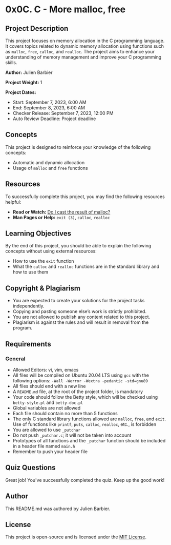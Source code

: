 # 0x0C. C - More malloc, free

## Project Description

This project focuses on memory allocation in the C programming language. It covers topics related to dynamic memory allocation using functions such as `malloc`, `free`, `calloc`, and `realloc`. The project aims to enhance your understanding of memory management and improve your C programming skills.

**Author:** Julien Barbier

**Project Weight:** 1

**Project Dates:**
- Start: September 7, 2023, 6:00 AM
- End: September 8, 2023, 6:00 AM
- Checker Release: September 7, 2023, 12:00 PM
- Auto Review Deadline: Project deadline

## Concepts

This project is designed to reinforce your knowledge of the following concepts:

- Automatic and dynamic allocation
- Usage of `malloc` and `free` functions

## Resources

To successfully complete this project, you may find the following resources helpful:

- **Read or Watch:** [Do I cast the result of malloc?](https://stackoverflow.com/questions/605845/do-i-cast-the-result-of-malloc)
- **Man Pages or Help:** `exit (3)`, `calloc`, `realloc`

## Learning Objectives

By the end of this project, you should be able to explain the following concepts without using external resources:

- How to use the `exit` function
- What the `calloc` and `realloc` functions are in the standard library and how to use them

## Copyright & Plagiarism

- You are expected to create your solutions for the project tasks independently.
- Copying and pasting someone else’s work is strictly prohibited.
- You are not allowed to publish any content related to this project.
- Plagiarism is against the rules and will result in removal from the program.

## Requirements

### General

- Allowed Editors: vi, vim, emacs
- All files will be compiled on Ubuntu 20.04 LTS using `gcc` with the following options: `-Wall -Werror -Wextra -pedantic -std=gnu89`
- All files should end with a new line
- A `README.md` file, at the root of the project folder, is mandatory
- Your code should follow the Betty style, which will be checked using `betty-style.pl` and `betty-doc.pl`
- Global variables are not allowed
- Each file should contain no more than 5 functions
- The only C standard library functions allowed are `malloc`, `free`, and `exit`. Use of functions like `printf`, `puts`, `calloc`, `realloc`, etc., is forbidden
- You are allowed to use `_putchar`
- Do not push `_putchar.c`; it will not be taken into account
- Prototypes of all functions and the `_putchar` function should be included in a header file named `main.h`
- Remember to push your header file

## Quiz Questions

Great job! You've successfully completed the quiz. Keep up the good work!

## Author

This README.md was authored by Julien Barbier.

## License

This project is open-source and is licensed under the [MIT License](LICENSE).

